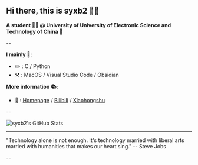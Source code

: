 ## Hi there, this is syxb2 👋🏻

**A student 🙋🏻 @ University of University of Electronic Science and Technology of China 🏫**

-- 

**I mainly 🎯:**

* ✏️ : C / Python
* ⚒️ : MacOS / Visual Studio Code / Obsidian

**More information 📚:**

* 🔗 : [Homepage](https://syxb2.github.io) / [Bilibili](https://space.bilibili.com/24550465) / [Xiaohongshu](https://www.xiaohongshu.com/user/profile/63caa3bd0000000026006cf2)

--

<img src="https://github-readme-stats.vercel.app/api?username=syxb2&show_icons=true&theme=tokyonight" title="syxb2&#039;s GitHub Stats"/>

***

"Technology alone is not enough. It's technology married with liberal arts married with humanities that makes our heart sing." -- Steve Jobs

--


<!-- align="right" width="60%"/> -->

<!--
[![Top Langs](https://github-readme-stats.vercel.app/api/top-langs/?username=syxb2&layout=compact&theme=tokyonight)](https://github.com/anuraghazra/github-readme-stats)
-->
